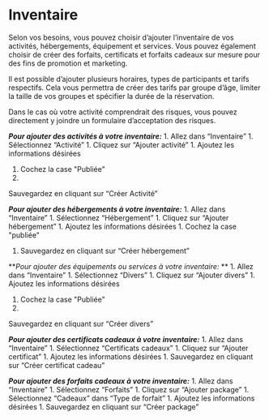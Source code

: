 # Inventaire

Selon vos besoins, vous pouvez choisir d’ajouter l’inventaire de vos activités, hébergements, équipement et services. Vous pouvez également choisir de créer des forfaits, certificats et forfaits cadeaux sur mesure pour des fins de promotion et marketing. 

Il est possible d’ajouter plusieurs horaires, types de participants et tarifs respectifs. Cela vous permettra de créer des tarifs par groupe d’âge, limiter la taille de vos groupes et spécifier la durée de la réservation. 

Dans le cas où votre activité comprendrait des risques, vous pouvez directement y joindre un formulaire d’acceptation des risques. 

***Pour ajouter des activités à  votre inventaire:***
1. 
Allez dans “Inventaire” 
1. 
Sélectionnez “Activité” 
1. 
Cliquez sur “Ajouter activité”
1. 
Ajoutez les informations désirées
1. Cochez la case "Publiée"
1. 
Sauvegardez en cliquant sur “Créer Activité”

***Pour ajouter des hébergements à votre inventaire:***
1. 
Allez dans “Inventaire” 
1. 
Sélectionnez “Hébergement”
1. 
Cliquez sur “Ajouter hébergement”
1. 
Ajoutez les informations désirées
1. 
Cochez la case "publiée"
1. Sauvegardez en cliquant sur “Créer hébergement”

***Pour ajouter des équipements ou services à votre inventaire:* **
1. 
Allez dans “Inventaire” 
1. 
Sélectionnez  “Divers”
1. 
Cliquez sur “Ajouter divers”
1. 
Ajoutez les informations désirées 
1. Cochez la case "Publiée"
1. 
Sauvegardez en cliquant sur “Créer divers”

***Pour ajouter des certificats cadeaux à votre inventaire:***
1. 
Allez dans “Inventaire”
1. 
Sélectionnez “Certificats cadeaux”
1. 
Cliquez sur “Ajouter certificat” 
1. 
Ajoutez les informations désirées
1. 
Sauvegardez en cliquant sur “Créer certificat cadeau”

***Pour ajouter des forfaits cadeaux à votre inventaire:***
1. 
Allez dans “Inventaire”
1. 
Sélectionnez “Forfaits”
1. 
Cliquez sur “Ajouter package”
1. 
Sélectionnez “Cadeaux” dans “Type de forfait”
1. 
Ajoutez les informations désirées
1. 
Sauvegardez en cliquant sur “Créer package”
